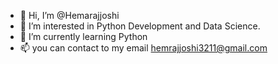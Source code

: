 - 👋 Hi, I’m @Hemarajjoshi
- 👀 I’m interested in Python Development and Data Science.
- 🌱 I’m currently learning Python
- 📫  you can contact to my email hemrajjoshi3211@gmail.com

<!---
Hemarajjoshi/Hemarajjoshi is a ✨ special ✨ repository because its `README.md` (this file) appears on your GitHub profile.
You can click the Preview link to take a look at your changes.
--->
